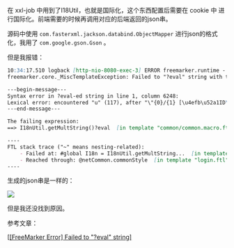 在 xxl-job 中用到了I18Util，也就是国际化，这个东西配置后需要在 cookie 中 进行国际化。前端需要的时候再调用对应的后端返回的json串。

源码中使用 `com.fasterxml.jackson.databind.ObjectMapper` 进行json的格式化，我用了 `com.google.gson.Gson` 。

但是我报错：

```markdown
10:34:17.510 logback [http-nio-8080-exec-3] ERROR freemarker.runtime - Error executing FreeMarker template
freemarker.core._MiscTemplateException: Failed to "?eval" string with this error:

---begin-message---
Syntax error in ?eval-ed string in line 1, column 6248:
Lexical error: encountered "u" (117), after "\"{0}/{1} [\u4efb\u52a1ID\\".
---end-message---

The failing expression:
==> I18nUtil.getMultString()?eval  [in template "common/common.macro.ftl" at line 32, column 25]

----
FTL stack trace ("~" means nesting-related):
	- Failed at: #global I18n = I18nUtil.getMultString...  [in template "common/common.macro.ftl" in macro "commonStyle" at line 32, column 9]
	- Reached through: @netCommon.commonStyle  [in template "login.ftl" at line 5, column 9]
----
```

生成的json串是一样的：

![](https://typorehwf.oss-cn-chengdu.aliyuncs.com/20231024103956.png)



但是我还没找到原因。



参考文章：

[[[FreeMarker Error\] Failed to "?eval" string]](https://www.taogenjia.com/2021/10/27/freemarker-error-Failed-to-eval-string/)